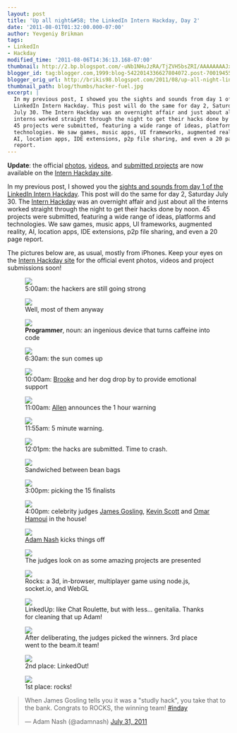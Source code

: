 ```yaml
---
layout: post
title: 'Up all night&#58; the LinkedIn Intern Hackday, Day 2'
date: '2011-08-01T01:32:00.000-07:00'
author: Yevgeniy Brikman
tags:
- LinkedIn
- Hackday
modified_time: '2011-08-06T14:36:13.168-07:00'
thumbnail: http://2.bp.blogspot.com/-uNb1NHuJzRA/TjZVH5bsZRI/AAAAAAAAJxA/scKJz54DITs/s72-c/IMG_0628.JPG
blogger_id: tag:blogger.com,1999:blog-5422014336627804072.post-7001945557527055189
blogger_orig_url: http://brikis98.blogspot.com/2011/08/up-all-night-linkedin-intern-hackday.html
thumbnail_path: blog/thumbs/hacker-fuel.jpg
excerpt: |
  In my previous post, I showed you the sights and sounds from day 1 of the 
  LinkedIn Intern Hackday. This post will do the same for day 2, Saturday 
  July 30. The Intern Hackday was an overnight affair and just about all the 
  interns worked straight through the night to get their hacks done by noon. 
  45 projects were submitted, featuring a wide range of ideas, platforms and 
  technologies. We saw games, music apps, UI frameworks, augmented reality, 
  AI, location apps, IDE extensions, p2p file sharing, and even a 20 page 
  report.
---
```


**Update**: the official [photos](http://hackday2011.linkedin.com/#pictures), 
[videos](http://hackday2011.linkedin.com/#%21video), and [submitted 
project](http://www.blogger.com/goog_443554179)*[s](http://hackday2011.linkedin.com/#%21projects)* 
are now available on the [Intern Hackday 
site](http://hackday2011.linkedin.com/).

In my previous post, I showed you the [sights and sounds from day 1 of the 
LinkedIn Intern 
Hackday](http://www.ybrikman.com/writing/2011/07/31/up-all-night-linkedin-intern-hackday/). 
This post will do the same for day 2, Saturday July 30. The [Intern 
Hackday](http://hackday2011.linkedin.com/) was an overnight affair and just 
about all the interns worked straight through the night to get their hacks 
done by noon. 45 projects were submitted, featuring a wide range of ideas, 
platforms and technologies. We saw games, music apps, UI frameworks, augmented 
reality, AI, location apps, IDE extensions, p2p file sharing, and even a 20 
page report. 

The pictures below are, as usual, mostly from iPhones. Keep your eyes on the 
[Intern Hackday site](http://hackday2011.linkedin.com/) for the official event 
photos, videos and project submissions soon! 

<figure>
  <a href="http://2.bp.blogspot.com/-uNb1NHuJzRA/TjZVH5bsZRI/AAAAAAAAJxA/scKJz54DITs/s1600/IMG_0628.JPG" target="_blank">
    <img src="http://2.bp.blogspot.com/-uNb1NHuJzRA/TjZVH5bsZRI/AAAAAAAAJxA/scKJz54DITs/s400/IMG_0628.JPG">
  </a>
  <figcaption>5:00am: the hackers are still going strong</figcaption>
</figure>
<figure>
  <a href="http://4.bp.blogspot.com/-wwo32PqKA0M/TjZVJIS98zI/AAAAAAAAJxI/qaSUuFuusgE/s1600/IMG_0630.JPG" target="_blank">
    <img src="http://4.bp.blogspot.com/-wwo32PqKA0M/TjZVJIS98zI/AAAAAAAAJxI/qaSUuFuusgE/s400/IMG_0630.JPG">
  </a>
  <figcaption>Well, most of them anyway</figcaption>
</figure>
<figure>
  <a href="http://3.bp.blogspot.com/-mSA64yGswLY/TjZXozvvjyI/AAAAAAAAJx0/SzdDpb0J9YE/s1600/hacker-fuel.jpg" target="_blank">
    <img src="http://3.bp.blogspot.com/-mSA64yGswLY/TjZXozvvjyI/AAAAAAAAJx0/SzdDpb0J9YE/s400/hacker-fuel.jpg">
  </a>
  <figcaption><b>Programmer</b>, noun: an ingenious device that turns caffeine into code</figcaption>
</figure>
<div class="separator" style="clear: both; text-align: center;"></div><figure>
  <a href="http://2.bp.blogspot.com/-CG2lDOkl6pg/TjZVKRku_DI/AAAAAAAAJxQ/qdPPDbeb50g/s1600/IMG_0632.JPG" target="_blank">
    <img src="http://2.bp.blogspot.com/-CG2lDOkl6pg/TjZVKRku_DI/AAAAAAAAJxQ/qdPPDbeb50g/s400/IMG_0632.JPG">
  </a>
  <figcaption>6:30am: the sun comes up</figcaption>
</figure>
<figure>
  <a href="http://2.bp.blogspot.com/-wtMvqfLWBfw/TjZVE_MtH_I/AAAAAAAAJws/5JCuHUUzcrU/s1600/206198_242564785766032_239016206120890_792177_4062642_n.jpg" target="_blank">
    <img src="http://2.bp.blogspot.com/-wtMvqfLWBfw/TjZVE_MtH_I/AAAAAAAAJws/5JCuHUUzcrU/s400/206198_242564785766032_239016206120890_792177_4062642_n.jpg">
  </a>
  <figcaption>10:00am: <a href="http://www.linkedin.com/in/brookelopez">Brooke</a> and her dog drop by to provide emotional support</figcaption>
</figure>
<figure>
  <a href="http://1.bp.blogspot.com/-taeUj2wG0lE/TjZVLATTUcI/AAAAAAAAJxU/DbhCvavuC7g/s1600/IMG_0633.JPG" target="_blank">
    <img src="http://1.bp.blogspot.com/-taeUj2wG0lE/TjZVLATTUcI/AAAAAAAAJxU/DbhCvavuC7g/s400/IMG_0633.JPG">
  </a>
  <figcaption>11:00am: <a href="http://www.linkedin.com/in/allenhom">Allen</a> announces the 1 hour warning</figcaption>
</figure>
<figure>
  <a href="http://4.bp.blogspot.com/-9yE-_Ez--0M/TjZVLh7CxlI/AAAAAAAAJxY/2ncCEh6s0a0/s1600/IMG_0634.JPG" target="_blank">
    <img src="http://4.bp.blogspot.com/-9yE-_Ez--0M/TjZVLh7CxlI/AAAAAAAAJxY/2ncCEh6s0a0/s400/IMG_0634.JPG">
  </a>
  <figcaption>11:55am: 5 minute warning.</figcaption>
</figure>
<figure>
  <a href="http://2.bp.blogspot.com/-ALKKrm7F2-o/TjZVFvxNGOI/AAAAAAAAJw0/ak862hU9JSU/s1600/IMG_0625.JPG" target="_blank">
    <img src="http://2.bp.blogspot.com/-ALKKrm7F2-o/TjZVFvxNGOI/AAAAAAAAJw0/ak862hU9JSU/s400/IMG_0625.JPG">
  </a>
  <figcaption>12:01pm: the hacks are submitted. Time to crash.</figcaption>
</figure>
<figure>
  <a href="http://2.bp.blogspot.com/-shy-ymTEE8o/TjZVGfqcbDI/AAAAAAAAJw4/H5IzLhFy3fk/s1600/IMG_0626.JPG" target="_blank">
    <img src="http://2.bp.blogspot.com/-shy-ymTEE8o/TjZVGfqcbDI/AAAAAAAAJw4/H5IzLhFy3fk/s400/IMG_0626.JPG">
  </a>
  <figcaption>Sandwiched between bean bags</figcaption>
</figure>
<figure>
  <a href="http://2.bp.blogspot.com/-gvEXrSMo-Mw/TjZVOUPusbI/AAAAAAAAJxs/b2Sg7CQ5KZo/s1600/IMG_0639.JPG" target="_blank">
    <img src="http://2.bp.blogspot.com/-gvEXrSMo-Mw/TjZVOUPusbI/AAAAAAAAJxs/b2Sg7CQ5KZo/s400/IMG_0639.JPG">
  </a>
  <figcaption>3:00pm: picking the 15 finalists</figcaption>
</figure>
<figure>
  <a href="http://2.bp.blogspot.com/-fxz-Wu-5Cgk/TjZVOw65phI/AAAAAAAAJxw/Cg9h7O2TDVA/s1600/IMG_0640.JPG" target="_blank">
    <img src="http://2.bp.blogspot.com/-fxz-Wu-5Cgk/TjZVOw65phI/AAAAAAAAJxw/Cg9h7O2TDVA/s400/IMG_0640.JPG">
  </a>
  <figcaption>4:00pm: celebrity judges <a href="http://www.linkedin.com/in/jamesgosling">James Gosling</a>, <a href="http://www.linkedin.com/in/jkevinscott">Kevin Scott</a> and <a href="http://www.linkedin.com/pub/omar-hamoui/0/5/216">Omar Hamoui</a> in the house!</figcaption>
</figure>
<figure>
  <a href="http://1.bp.blogspot.com/-FPEY1EHcXow/TjZeNOdMlgI/AAAAAAAAJx4/gMAHOEm7yps/s1600/3lfsc.jpg" target="_blank">
    <img src="http://1.bp.blogspot.com/-FPEY1EHcXow/TjZeNOdMlgI/AAAAAAAAJx4/gMAHOEm7yps/s400/3lfsc.jpg">
  </a>
  <figcaption><a href="http://www.linkedin.com/in/adamnash">Adam Nash</a> kicks things off</figcaption>
</figure>
<figure>
  <a href="http://1.bp.blogspot.com/-VMS3u9JD9sY/TjZfSLrD7OI/AAAAAAAAJx8/MGHEnWEfhik/s1600/l8yhi.jpg" target="_blank">
    <img src="http://1.bp.blogspot.com/-VMS3u9JD9sY/TjZfSLrD7OI/AAAAAAAAJx8/MGHEnWEfhik/s400/l8yhi.jpg">
  </a>
  <figcaption>The judges look on as some amazing projects are presented</figcaption>
</figure>
<figure>
  <a href="http://2.bp.blogspot.com/-WQoqixxMUiI/TjZgevcNFbI/AAAAAAAAJyY/uZ8XByRfers/s1600/198777_242705035752007_239016206120890_792793_4432063_n.jpg" target="_blank">
    <img src="http://2.bp.blogspot.com/-WQoqixxMUiI/TjZgevcNFbI/AAAAAAAAJyY/uZ8XByRfers/s320/198777_242705035752007_239016206120890_792793_4432063_n.jpg">
  </a>
  <figcaption>Rocks: a 3d, in-browser, multiplayer game using node.js, socket.io, and WebGL</figcaption>
</figure>
<figure>
  <a href="http://4.bp.blogspot.com/-VVcyaXD03HA/TjZfZ-4ykTI/AAAAAAAAJyQ/uAeYFH-t5PU/s1600/267272_242702332418944_239016206120890_792780_7214512_n.jpg" target="_blank">
    <img src="http://4.bp.blogspot.com/-VVcyaXD03HA/TjZfZ-4ykTI/AAAAAAAAJyQ/uAeYFH-t5PU/s400/267272_242702332418944_239016206120890_792780_7214512_n.jpg">
  </a>
  <figcaption>LinkedUp: like Chat Roulette, but with less... genitalia. Thanks for cleaning that up Adam!</figcaption>
</figure>
<figure>
  <a href="http://4.bp.blogspot.com/-8RCx92n9wXM/TjZhPLp7INI/AAAAAAAAJyc/sGU_Uh2VQnw/s1600/qz8jj.jpg" target="_blank">
    <img src="http://4.bp.blogspot.com/-8RCx92n9wXM/TjZhPLp7INI/AAAAAAAAJyc/sGU_Uh2VQnw/s400/qz8jj.jpg">
  </a>
  <figcaption>After deliberating, the judges picked the winners. 3rd place went to the beam.it team!</figcaption>
</figure>
<div class="separator" style="clear: both; text-align: center;"></div><figure>
  <a href="http://2.bp.blogspot.com/-QzzXGaOE9C4/TjZfafcvyiI/AAAAAAAAJyU/SNQMFHADzpw/s1600/elbrs.jpg" target="_blank">
    <img src="http://2.bp.blogspot.com/-QzzXGaOE9C4/TjZfafcvyiI/AAAAAAAAJyU/SNQMFHADzpw/s400/elbrs.jpg">
  </a>
  <figcaption>2nd place: LinkedOut!</figcaption>
</figure>
<figure>
  <a href="http://2.bp.blogspot.com/-BLt1CLjb_Xk/TjZfVpRs-AI/AAAAAAAAJyE/MiIvhddXthA/s1600/65ueb.jpg" target="_blank">
    <img src="http://2.bp.blogspot.com/-BLt1CLjb_Xk/TjZfVpRs-AI/AAAAAAAAJyE/MiIvhddXthA/s400/65ueb.jpg">
  </a>
  <figcaption>1st place: rocks!</figcaption>
</figure>

<blockquote class="twitter-tweet" lang="en"><p>When James Gosling tells you it was a &quot;studly hack&quot;, you take that to the bank. Congrats to ROCKS, the winning team! <a href="https://twitter.com/hashtag/inday?src=hash">#inday</a></p>&mdash; Adam Nash (@adamnash) <a href="https://twitter.com/adamnash/status/97481275065110528">July 31, 2011</a></blockquote>
<script async src="//platform.twitter.com/widgets.js" charset="utf-8"></script>